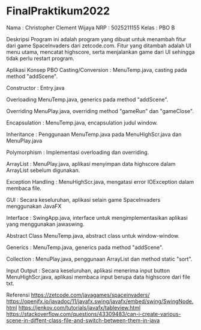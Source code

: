 # FinalPraktikum2022
Nama  : Christopher Clement Wijaya
NRP   : 5025211155
Kelas : PBO B

Deskripsi
  Program ini adalah program yang dibuat untuk menambah fitur dari game SpaceInvaders dari zetcode.com.
  Fitur yang ditambah adalah UI menu utama, mencatat highscore, serta menjalankan game dari UI sehingga tidak perlu restart program.
  
Aplikasi Konsep PBO
  Casting/Conversion :
    MenuTemp.java, casting pada method "addScene".
    
  Constructor :
    Entry.java
  
  Overloading
    MenuTemp.java, generics pada method "addScene".
    
  Overriding
    MenuPlay.java, overriding method "gameRun" dan "gameClose".
    
  Encapsulation :
    MenuTemp.java, encapsulation judul window.
    
  Inheritance :
    Penggunaan MenuTemp.java pada MenuHighScr.java dan MenuPlay.java
    
  Polymorphism : Implementasi overloading dan overriding.
  
  ArrayList :
    MenuPlay.java, aplikasi menyimpan data highscore dalam ArrayList sebelum digunakan.
    
  Exception Handling :
    MenuHighScr.java, mengatasi error IOException dalam membaca file.
    
  GUI : Secara keseluruhan, aplikasi selain game SpaceInvaders menggunakan JavaFX
  
  Interface :
    SwingApp.java, interface untuk mengimplementasikan aplikasi yang menggunakan jawaswing.
    
  Abstract Class
    MenuTemp.java, abstract class untuk window-window.
    
  Generics :
    MenuTemp.java, generics pada method "addScene".
    
  Collection :
    MenuPlay.java, penggunaan ArrayList dan method static "sort".
  
  Input Output : 
    Secara keseluruhan, aplikasi menerima input button
    MenuHighScr.java, aplikasi membaca input berupa data highscore dari file txt.
  
Referensi
  https://zetcode.com/javagames/spaceinvaders/
  https://openjfx.io/javadoc/11/javafx.swing/javafx/embed/swing/SwingNode.html
  https://jenkov.com/tutorials/javafx/tableview.html
  https://stackoverflow.com/questions/43309483/can-i-create-various-scene-in-diffent-class-file-and-switch-between-them-in-java
